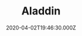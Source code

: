 ---
title: "Aladdin"
year: 2019
date: 2020-04-02T19:46:30.000Z
permalink: /almanac/movies/2020-04-02-aladdin/index.html
rating: 3
---